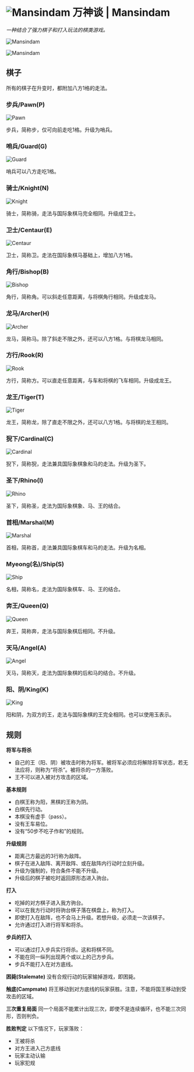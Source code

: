 # ![Mansindam](https://github.com/gbtami/pychess-variants/blob/master/static/icons/mansindam.svg) 万神谈 | Mansindam

_一种结合了强力棋子和打入玩法的棋类游戏。_

![Mansindam](https://github.com/gbtami/pychess-variants/blob/master/static/images/MansindamGuide/board.png)

![Mansindam](https://github.com/gbtami/pychess-variants/blob/master/static/images/MansindamGuide/promotions.png)

## 棋子
所有的棋子在升变时，都附加八方1格的走法。

### 步兵/Pawn(P) 
![Pawn](https://github.com/gbtami/pychess-variants/blob/master/static/images/MansindamGuide/pawn.png)

步兵，简称步，仅可向前走吃1格。升级为哨兵。

### 哨兵/Guard(G)
![Guard](https://github.com/gbtami/pychess-variants/blob/master/static/images/MansindamGuide/guard.png)

哨兵可以八方走吃1格。

### 骑士/Knight(N)
![Knight](https://github.com/gbtami/pychess-variants/blob/master/static/images/MansindamGuide/knight.png)

骑士，简称骑，走法与国际象棋马完全相同。升级成卫士。

### 卫士/Centaur(E)
![Centaur](https://github.com/gbtami/pychess-variants/blob/master/static/images/MansindamGuide/centaur.png)

卫士，简称卫。走法在国际象棋马基础上，增加八方1格。

### 角行/Bishop(B)
![Bishop](https://github.com/gbtami/pychess-variants/blob/master/static/images/MansindamGuide/bishop.png)

角行，简称角。可以斜走任意距离，与将棋角行相同。升级成龙马。

### 龙马/Archer(H)
![Archer](https://github.com/gbtami/pychess-variants/blob/master/static/images/MansindamGuide/archer.png)

龙马，简称马。除了斜走不限之外，还可以八方1格。与将棋龙马相同。

### 方行/Rook(R)
![Rook](https://github.com/gbtami/pychess-variants/blob/master/static/images/MansindamGuide/rook.png)

方行，简称方。可以直走任意距离，与车和将棋的飞车相同。升级成龙王。

### 龙王/Tiger(T) 
![Tiger](https://github.com/gbtami/pychess-variants/blob/master/static/images/MansindamGuide/tiger.png)

龙王，简称龙，除了直走不限之外，还可以八方1格。与将棋的龙王相同。

### 猊下/Cardinal(C)
![Cardinal](https://github.com/gbtami/pychess-variants/blob/master/static/images/MansindamGuide/cardinal.png)

猊下，简称猊，走法兼具国际象棋象和马的走法。升级为圣下。

### 圣下/Rhino(I)
![Rhino](https://github.com/gbtami/pychess-variants/blob/master/static/images/MansindamGuide/rhino.png)

圣下，简称圣，走法为国际象棋象、马、王的结合。

### 首相/Marshal(M)
![Marshal](https://github.com/gbtami/pychess-variants/blob/master/static/images/MansindamGuide/marshal.png)

首相，简称首，走法兼具国际象棋车和马的走法。升级为名相。

### Myeong(名)/Ship(S)
![Ship](https://github.com/gbtami/pychess-variants/blob/master/static/images/MansindamGuide/ship.png)

名相，简称名，走法为国际象棋车、马、王的结合。

### 奔王/Queen(Q)
![Queen](https://github.com/gbtami/pychess-variants/blob/master/static/images/MansindamGuide/queen.png)

奔王，简称奔，走法与国际象棋后相同。不升级。

### 天马/Angel(A)
![Angel](https://github.com/gbtami/pychess-variants/blob/master/static/images/MansindamGuide/angel.png)

天马，简称天，走法为国际象棋的后和马的结合。不升级。

### 阳、阴/King(K)
![King](https://github.com/gbtami/pychess-variants/blob/master/static/images/MansindamGuide/king.png)

阳和阴，为双方的王，走法与国际象棋的王完全相同。也可以使用玉表示。

## 规则
**将军与将杀**
* 自己的王（阳、阴）被攻击时称为将军。被将军必须应将解除将军状态，若无法应将，则称为“将杀”。被将杀的一方落败。
* 王不可以进入被对方攻击的区域。

**基本规则**
* 白棋王称为阳，黑棋的王称为阴。
* 白棋先行动。
* 本棋没有虚手（pass）。
* 没有王车易位。
* 没有“50步不吃子作和”的规则。

**升级规则**
* 距离己方最远的3行称为敌阵。
* 棋子在进入敌阵、离开敌阵、或在敌阵内行动时立刻升级。
* 升级为强制的，符合条件不能不升级。
* 升级后的棋子被吃时返回原形态进入驹台。

**打入**
* 吃掉的对方棋子进入我方驹台。
* 可以在我方行动时将驹台棋子落在棋盘上，称为打入。
* 即使打入在敌阵，也不会马上升级。若想升级，必须走一次该棋子。
* 允许通过打入进行将军和将杀。

**步兵的打入**
* 可以通过打入步兵实行将杀。这和将棋不同。
* 不能在同一纵列出现两个或以上的己方步兵。
* 步兵不能打入在对方底线。

**困毙(Stalemate)**
没有合规行动的玩家输掉游戏，即困毙。

**触底(Campmate)**
将王移动到对方底线的玩家获胜。注意，不能将国王移动到受攻击的区域。

**三次重复局面**
同一个局面不能累计出现三次，即使不是连续循环，也不能三次同形，否则判负。

**胜败判定**
以下情况下，玩家落败：
* 王被将杀
* 对方王进入己方底线
* 玩家主动认输
* 玩家犯规

